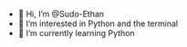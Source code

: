 - 👋 Hi, I’m @Sudo-Ethan
- 👀 I’m interested in Python and the terminal
- 🌱 I’m currently learning Python


<!---
Sudo-Ethan/Sudo-Ethan is a ✨ special ✨ repository because its `README.md` (this file) appears on your GitHub profile.
You can click the Preview link to take a look at your changes.
--->
